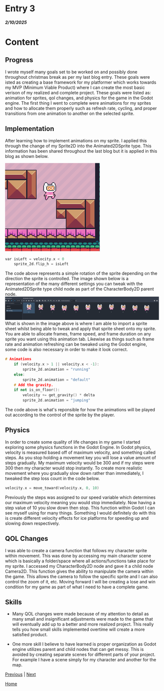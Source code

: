 # Entry 3
##### 2/10/2025

# Content
## Progress
I wrote myself many goals set to be worked on and possibly done throughout christmas break as per my last blog entry. These goals were isted as creating a base framework for my platformer which works towards my MVP (Minimum Viable Product) where I can create the most basic verison of my realized and complete project. These goals were listed as: animation for sprites, qol changes, and physics for the game in the Godot engine. The first thing I went to complete were animations for my sprites and how to allocate them properly such as refresh rate, cycling, and proper transitions from one animation to another on the selected sprite. 

## Implementation
After learning how to implement animations on my sprite. I applied this through the change of my Sprite2D into the Animated2DSprite type. This information has been shared throughout the last blog but it is applied in this blog as shown below.

![alt text](image-3.png)
```c++
var isLeft = velocity.x < 0
	sprite_2d.flip_h = isLeft
```

The code above represents a simple rotation of the sprite depending on the direction the sprite is controlled. The image shown below is a representation of the many different settings you can tweak with the Animated2DSprite type child node as part of the CharacterBody2D parent node.
![alt text](image-4.png) 
What is shown in the image above is where I am able to import a sprite sheet whilst being able to tweak and apply that sprite sheet onto my sprite. You are able to allocate frames, frame speed, and frame duration on any sprite you want using this animation tab. Likewise as things such as frame rate and animation refreshing can be tweaked using the Godot engine, some code is also necessary in order to make it look correct.
```c++
# Animations
	if (velocity.x > 1 || velocity.x < -1): 
		sprite_2d.animation = "running"
	else:
		sprite_2d.animation = "default"
	# Add the gravity.
	if not is_on_floor():
		velocity += get_gravity() * delta
		sprite_2d.animation = "jumping"
```
The code above is what's reponsible for how the animations will be played out according to the control of the sprite by the player.

## Physics

In order to create some quality of life changes in my game I started exploring some physics functions in the Godot Engine. In Godot physics, velocity is measured based off of maximum velocity, and something called steps. As you stop holding a movement key you will lose a value amount of steps gradually. My maximum velocity would be 300 and if my steps were 300 then my character would stop instantly. To create more realistic movement where you gradually slow down rather than immediately, I tweaked the step loss count in the code below.
```c++
velocity.x = move_toward(velocity.x, 0, 10)
```
Previously the steps was assigned to our speed variable which determines our maximum velocity meaning you would stop immediately. Now having a step value of 10 you slow down then stop. This function within Godot I can see myself using for many things. Something I would definitely do with this is create different velocity effects for ice platforms for speeding up and slowing down respectively.

## QOL Changes
I was able to create a camera function that follows my character sprite within movement. This was done by accessing my main character scene which is basically a folder/space where all actions/functions take place for my sprite. I accessed my CharacterBody2D node and gave it a child node Camera2D. This function gives the ability to manipulate the camera within the game. This allows the camera to follow the specific sprite and I can also control the zoom of it, etc. Moving forward I will be creating a lose and win condition for my game as part of what I need to have a complete game.

## Skills
* Many QOL changes were made because of my attention to detail as many small and insignificant adjustments were made to the game that will eventually add up to a better and more realized project. This really tells you how small skills implemented overtime will create a more satisfied product.

* One more skill I believe to have learned is proper organization as Godot engine utilizes parent and child nodes that can get messy. This is avoided by creating separate scenes for different parts of your project. For example I have a scene simply for my character and another for the map.






[Previous](entry02.md) | [Next](entry04.md)

[Home](../README.md)